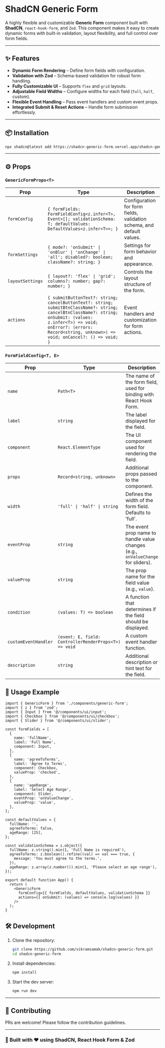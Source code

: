 # ShadCN Generic Form

A highly flexible and customizable **Generic Form** component built with **ShadCN**, `react-hook-form`, and `Zod`. This component makes it easy to create dynamic forms with built-in validation, layout flexibility, and full control over form fields.

---

## ✨ Features

- **Dynamic Form Rendering** – Define form fields with configuration.
- **Validation with Zod** – Schema-based validation for robust form handling.
- **Fully Customizable UI** – Supports `flex` and `grid` layouts.
- **Adjustable Field Widths** – Configure widths for each field (`full`, `half`, custom).
- **Flexible Event Handling** – Pass event handlers and custom event props.
- **Integrated Submit & Reset Actions** – Handle form submission effortlessly.

---

## 📦 Installation

```sh
npx shadcn@latest add https://shadcn-generic-form.vercel.app/shadcn-generic-form.json
```

---

## ⚙️ Props

### `GenericFormProps<T>`

| Prop              | Type                                                                 | Description |
|------------------|--------------------------------------------------------------------|-------------|
| `formConfig`     | `{ formFields: FormFieldConfig<z.infer<T>, Event>[]; validationSchema: T; defaultValues: DefaultValues<z.infer<T>>; }` | Configuration for form fields, validation schema, and default values. |
| `formSettings`   | `{ mode?: 'onSubmit' \| 'onBlur' \| 'onChange' \| 'all'; disabled?: boolean; className?: string; }` | Settings for form behavior and appearance. |
| `layoutSettings` | `{ layout?: 'flex' \| 'grid'; columns?: number; gap?: number; }` | Controls the layout structure of the form. |
| `actions`        | `{ submitButtonText?: string; cancelButtonText?: string; submitBtnClassName?: string; cancelBtnClassName?: string; onSubmit: (values: z.infer<T>) => void; onError?: (errors: Record<string, unknown>) => void; onCancel?: () => void; }` | Event handlers and customization for form actions. |

### `FormFieldConfig<T, E>`

| Prop                 | Type                                                      | Description |
|----------------------|----------------------------------------------------------|-------------|
| `name`              | `Path<T>`                                                 | The name of the form field, used for binding with React Hook Form. |
| `label`             | `string`                                                  | The label displayed for the field. |
| `component`         | `React.ElementType`                                       | The UI component used for rendering the field. |
| `props`             | `Record<string, unknown>`                                | Additional props passed to the component. |
| `width`             | `'full' \| 'half' \| string`                              | Defines the width of the form field. Defaults to 'full'. |
| `eventProp`         | `string`                                                  | The event prop name to handle value changes (e.g., `onValueChange` for sliders). |
| `valueProp`         | `string`                                                  | The prop name for the field value (e.g., `value`). |
| `condition`         | `(values: T) => boolean`                                  | A function that determines if the field should be displayed. |
| `customEventHandler` | `(event: E, field: ControllerRenderProps<T>) => void`    | A custom event handler function. |
| `description`       | `string`                                                  | Additional description or hint text for the field. |

## 🚀 Usage Example

```tsx
import { GenericForm } from './components/generic-form';
import { z } from 'zod';
import { Input } from '@/components/ui/input';
import { Checkbox } from '@/components/ui/checkbox';
import { Slider } from '@/components/ui/slider';

const formFields = [
  {
    name: 'fullName',
    label: 'Full Name',
    component: Input,
  },
  {
    name: 'agreeToTerms',
    label: 'Agree to Terms',
    component: Checkbox,
    valueProp: 'checked',
  },
  {
    name: 'ageRange',
    label: 'Select Age Range',
    component: Slider,
    eventProp: 'onValueChange',
    valueProp: 'value',
  },
];

const defaultValues = {
  fullName: '',
  agreeToTerms: false,
  ageRange: [25],
};

const validationSchema = z.object({
  fullName: z.string().min(1, 'Full Name is required'),
  agreeToTerms: z.boolean().refine((val) => val === true, {
    message: 'You must agree to the terms.',
  }),
  ageRange: z.array(z.number()).min(1, 'Please select an age range'),
});

export default function App() {
  return (
    <GenericForm
      formConfig={{ formFields, defaultValues, validationSchema }}
      actions={{ onSubmit: (values) => console.log(values) }}
    />
  );
}
```

## 🛠️ Development

1. Clone the repository:

   ```sh
   git clone https://github.com/vikramsamak/shadcn-generic-form.git
   cd shadcn-generic-form
   ```

2. Install dependencies:

   ```sh
   npm install
   ```

3. Start the dev server:

   ```sh
   npm run dev
   ```

---

## 🤝 Contributing

PRs are welcome! Please follow the contribution guidelines.

---

### 🚀 Built with ❤️ using **ShadCN, React Hook Form & Zod**

